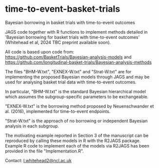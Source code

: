 # time-to-event-basket-trials
Bayesian borrowing in basket trials with time-to-event outcomes

JAGS code together with R functions to implement methods detailed in 'Bayesian borrowing for basket trials with time-to-event outcomes' (Whitehead et al, 2024 TBC preprint available soon).

All code is based upon code from: https://github.com/BasketTrials/Bayesian-analysis-models and https://github.com/longitudinal-basket-trials/Bayesian-analysis-methods

The files "BHM-W.txt", "EXNEX-W.txt" and "Strat-W.txt" are for implementing the proposed Bayesian models through JAGS and may be used for analysing basket trial data with time-to-event outcomes.

In particular, "BHM-W.txt" is the standard Bayesian hierarchical model which assumes the subgroup-specific parameters to be exchangeable.

"EXNEX-W.txt" is the borrowing method proposed by Neuenschwander et al. (2016), implemented for time-to-event endpoints.

"Strat-W.txt" is the approach of no borrowing or independent Bayesian analysis in each subgroup.

The motivating example reported in Section 3 of the manuscript can be reproduced by calling these models in R with the R2JAGS package. Example R code to implement each of the models via R2JAGS has been provided in the file "Implementation.R".

Contact: l.whitehead2@ncl.ac.uk
